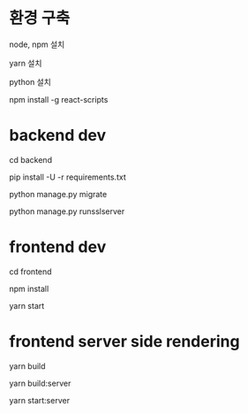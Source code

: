 # 환경 구축

node, npm 설치

yarn 설치

python 설치

npm install -g react-scripts

# backend dev

cd backend

pip install -U -r requirements.txt

python manage.py migrate

python manage.py runsslserver

# frontend dev

cd frontend

npm install

yarn start

# frontend server side rendering

yarn build

yarn build:server

yarn start:server